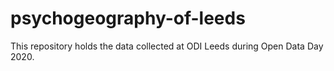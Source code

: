 # psychogeography-of-leeds

This repository holds the data collected at ODI Leeds during Open Data Day 2020.
